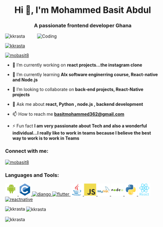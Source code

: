 <h1 align="center">Hi 👋, I'm Mohammed Basit Abdul</h1>
<h3 align="center">A passionate frontend developer Ghana</h3>
<img align="right" alt="Coding" width="400" srrc="https://videoplasty.com/stock-animation/chill-coding-programming-lofi-animation-11018">

<p align="left"> <img src="https://komarev.com/ghpvc/?username=kkrasta&label=Profile%20views&color=0e75b6&style=flat" alt="kkrasta" /> </p>

<p align="left"> <a href="https://github.com/ryo-ma/github-profile-trophy"><img src="https://github-profile-trophy.vercel.app/?username=kkrasta" alt="kkrasta" /></a> </p>

<p align="left"> <a href="https://twitter.com/mobasit8" target="blank"><img src="https://img.shields.io/twitter/follow/mobasit8?logo=twitter&style=for-the-badge" alt="mobasit8" /></a> </p>

- 🔭 I’m currently working on **react projects...the instagram clone**

- 🌱 I’m currently learning **Alx software enginerring course, React-native and Node.js**

- 👯 I’m looking to collaborate on **back-end projects, React-Native projects**

- 💬 Ask me about **react, Python , node.js , backend development**

- 📫 How to reach me **basitmohammed362@gmail.com**

- ⚡ Fun fact **I am very passionate about Tech and also a wonderful individual...I really like to work in teams because I believe the best way to work is to work in Teams**

<h3 align="left">Connect with me:</h3>
<p align="left">
<a href="https://twitter.com/mobasit8" target="blank"><img align="center" src="https://raw.githubusercontent.com/rahuldkjain/github-profile-readme-generator/master/src/images/icons/Social/twitter.svg" alt="mobasit8" height="30" width="40" /></a>
</p>

<h3 align="left">Languages and Tools:</h3>
<p align="left"> <a href="https://developer.android.com" target="_blank" rel="noreferrer"> <img src="https://raw.githubusercontent.com/devicons/devicon/master/icons/android/android-original-wordmark.svg" alt="android" width="40" height="40"/> </a> <a href="https://www.cprogramming.com/" target="_blank" rel="noreferrer"> <img src="https://raw.githubusercontent.com/devicons/devicon/master/icons/c/c-original.svg" alt="c" width="40" height="40"/> </a> <a href="https://www.djangoproject.com/" target="_blank" rel="noreferrer"> <img src="https://cdn.worldvectorlogo.com/logos/django.svg" alt="django" width="40" height="40"/> </a> <a href="https://flutter.dev" target="_blank" rel="noreferrer"> <img src="https://www.vectorlogo.zone/logos/flutterio/flutterio-icon.svg" alt="flutter" width="40" height="40"/> </a> <a href="https://www.java.com" target="_blank" rel="noreferrer"> <img src="https://raw.githubusercontent.com/devicons/devicon/master/icons/java/java-original.svg" alt="java" width="40" height="40"/> </a> <a href="https://developer.mozilla.org/en-US/docs/Web/JavaScript" target="_blank" rel="noreferrer"> <img src="https://raw.githubusercontent.com/devicons/devicon/master/icons/javascript/javascript-original.svg" alt="javascript" width="40" height="40"/> </a> <a href="https://www.mysql.com/" target="_blank" rel="noreferrer"> <img src="https://raw.githubusercontent.com/devicons/devicon/master/icons/mysql/mysql-original-wordmark.svg" alt="mysql" width="40" height="40"/> </a> <a href="https://nodejs.org" target="_blank" rel="noreferrer"> <img src="https://raw.githubusercontent.com/devicons/devicon/master/icons/nodejs/nodejs-original-wordmark.svg" alt="nodejs" width="40" height="40"/> </a> <a href="https://www.python.org" target="_blank" rel="noreferrer"> <img src="https://raw.githubusercontent.com/devicons/devicon/master/icons/python/python-original.svg" alt="python" width="40" height="40"/> </a> <a href="https://reactjs.org/" target="_blank" rel="noreferrer"> <img src="https://raw.githubusercontent.com/devicons/devicon/master/icons/react/react-original-wordmark.svg" alt="react" width="40" height="40"/> </a> <a href="https://reactnative.dev/" target="_blank" rel="noreferrer"> <img src="https://reactnative.dev/img/header_logo.svg" alt="reactnative" width="40" height="40"/> </a> </p>

<p><img align="left" src="https://github-readme-stats.vercel.app/api/top-langs?username=kkrasta&show_icons=true&locale=en&layout=compact" alt="kkrasta" /></p>

<p>&nbsp;<img align="center" src="https://github-readme-stats.vercel.app/api?username=kkrasta&show_icons=true&locale=en" alt="kkrasta" /></p>

<p><img align="center" src="https://github-readme-streak-stats.herokuapp.com/?user=kkrasta&" alt="kkrasta" /></p>
